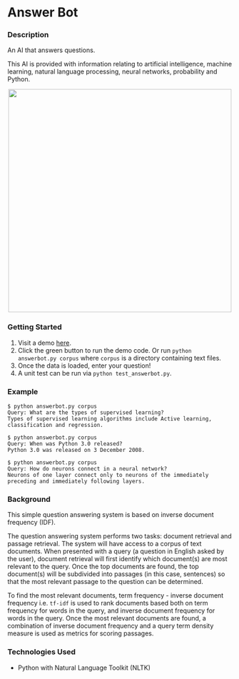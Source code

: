 # Answer Bot

### Description

An AI that answers questions.

This AI is provided with information relating to artificial intelligence, machine learning, natural language processing, neural networks, probability and Python.

<p align="center">
  <img width="500" src="https://user-images.githubusercontent.com/74436899/146823355-1ba07602-d886-4b1c-9da6-674d58f29dc9.jpeg">
</p>

### Getting Started
1. Visit a demo [here](https://replit.com/@DanielTsiang/answerbot#README.md).
2. Click the green button to run the demo code. Or run ```python answerbot.py corpus``` where ```corpus``` is a directory containing text files.
3. Once the data is loaded, enter your question!
4. A unit test can be run via ```python test_answerbot.py```.

### Example
```
$ python answerbot.py corpus
Query: What are the types of supervised learning?
Types of supervised learning algorithms include Active learning, classification and regression.

$ python answerbot.py corpus
Query: When was Python 3.0 released?
Python 3.0 was released on 3 December 2008.

$ python answerbot.py corpus
Query: How do neurons connect in a neural network?
Neurons of one layer connect only to neurons of the immediately preceding and immediately following layers.
```

### Background
This simple question answering system is based on inverse document frequency (IDF).

The question answering system performs two tasks: document retrieval and passage retrieval. The system will have access to a corpus of text documents. When presented with a query (a question in English asked by the user), document retrieval will first identify which document(s) are most relevant to the query. Once the top documents are found, the top document(s) will be subdivided into passages (in this case, sentences) so that the most relevant passage to the question can be determined.

To find the most relevant documents, term frequency - inverse document frequency i.e. ```tf-idf``` is used to rank documents based both on term frequency for words in the query, and inverse document frequency for words in the query. Once the most relevant documents are found, a combination of inverse document frequency and a query term density measure is used as metrics for scoring passages.

### Technologies Used
* Python with Natural Language Toolkit (NLTK)